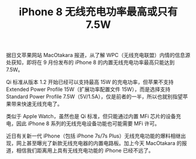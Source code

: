 ﻿---
title: iPhone 8 无线充电功率最高或只有 7.5W
tags: [数码设备,手机]
---

据日文苹果网站 MacOtakara 报道，从了解 WPC（无线充电联盟）内情的信息源处获知，即将在 9 月份发布的 iPhone 8 的内置无线充电功率最高只能达到 7.5W。
<!--more-->
Qi 标准从版本 1.2 开始已经可以支持最高 15W 的充电功率，但苹果不支持 Extended Power Profile 15W（扩展功率配置文件 15W），而是选择支持 Standard Power Profile 7.5W（5V/1.5A），仅是前者的一半，所以也就别指望苹果带来快速无线充电了。

类似于 Apple Watch，虽然也是 Qi 标准，但只能通过内置 MFi 芯片的设备充电，因此 iPhone 8 系列的无线充电设备功能也可能需要 MFi 许可。

近日有关新一代 iPhone（包括 iPhone 7s/7s Plus）无线充电功能的爆料相继出现，网上甚至曝光了新款无线充电器的内置电路板。加上今天 MacOtakara 的报道，相信我们距离用上具有无线充电功能的 iPhone 已经不远了。